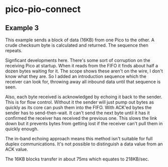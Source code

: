 # pico-pio-connect

## Example 3

This example sends a block of data (16KB) from one Pico to the other.
A crude checksum byte is calculated and returned. The sequence then
repeats.

Signficant developments here. There's some sort of corruption on the
receiving Pico at startup. When it reads from the FIFO it finds about
half a dozen bytes waiting for it. The scope shows these aren't on the
wire, I don't know what they are. So I added an introduction
sequence which the receiver can look for, throwing away all inbound
data until that sequence is seen.

Also, each byte received is acknowledged by echoing it back to the
sender. This is for flow control. Without it the sender will just
pump out bytes as quickly as its core can push them into the FIFO.
With ACK'ed bytes the sender has to send-then-wait. It can't send
the next byte until it has it confirmed the receiver has received
the previous one. This slows the link down but it prevents bytes
from getting lost if the receiver can't pull them in quickly
enough.

The in-band echoing approach means this method isn't suitable for full
duplex communications. It's not possible to distinguish a data value
from an ACK value.

The 16KB blocks transfer in about 75ms which equates to 218KB/sec.